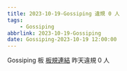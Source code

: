 ```yaml
---
title: 2023-10-19-Gossiping 違規 0 人
tags:
    - Gossiping
abbrlink: 2023-10-19-Gossiping
date: Gossiping-2023-10-19 12:00:00
---
```

Gossiping 板 [板規連結](https://www.ptt.cc/bbs/Gossiping/M.1637425085.A.07D.html)
昨天違規 0 人
